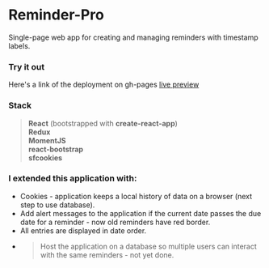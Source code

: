 # Reminder-Pro

Single-page web app for creating and managing reminders with timestamp labels.

### Try it out
Here's a link of the deployment on gh-pages [live preview](https://bewpage.github.io/reminder-pro/)

### Stack
> **React**  (bootstrapped with **create-react-app**)  
> **Redux**  
> **MomentJS**  
> **react-bootstrap**  
> **sfcookies** 

### I extended this application with:
- Cookies - application keeps a local history of data on a browser (next step to use database).
- Add alert messages to the application if the current date passes the due date for a reminder - now old reminders have red border.
- All entries are displayed in date order.
- >Host the application on a database so multiple users can interact with the same reminders - not yet done.